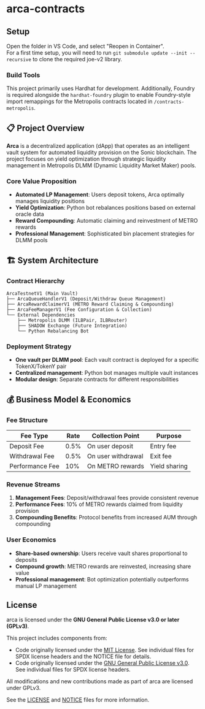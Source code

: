 # arca-contracts
## Setup
Open the folder in VS Code, and select "Reopen in Container".  
For a first time setup, you will need to run `git submodule update --init --recursive` to clone the required joe-v2 library.

### Build Tools
This project primarily uses Hardhat for development. Additionally, Foundry is required alongside the `hardhat-foundry` plugin to enable Foundry-style import remappings for the Metropolis contracts located in `/contracts-metropolis`.

## 📋 Project Overview

**Arca** is a decentralized application (dApp) that operates as an intelligent vault system for automated liquidity provision on the Sonic blockchain. The project focuses on yield optimization through strategic liquidity management in Metropolis DLMM (Dynamic Liquidity Market Maker) pools.

### Core Value Proposition
- **Automated LP Management**: Users deposit tokens, Arca optimally manages liquidity positions
- **Yield Optimization**: Python bot rebalances positions based on external oracle data
- **Reward Compounding**: Automatic claiming and reinvestment of METRO rewards
- **Professional Management**: Sophisticated bin placement strategies for DLMM pools

## 🏗️ System Architecture

### Contract Hierarchy
```
ArcaTestnetV1 (Main Vault)
├── ArcaQueueHandlerV1 (Deposit/Withdraw Queue Management)
├── ArcaRewardClaimerV1 (METRO Reward Claiming & Compounding)
├── ArcaFeeManagerV1 (Fee Configuration & Collection)
└── External Dependencies
    ├── Metropolis DLMM (ILBPair, ILBRouter)
    ├── SHADOW Exchange (Future Integration)
    └── Python Rebalancing Bot
```

### Deployment Strategy
- **One vault per DLMM pool**: Each vault contract is deployed for a specific TokenX/TokenY pair
- **Centralized management**: Python bot manages multiple vault instances
- **Modular design**: Separate contracts for different responsibilities

## 💰 Business Model & Economics

### Fee Structure
| Fee Type | Rate | Collection Point | Purpose |
|----------|------|------------------|---------|
| Deposit Fee | 0.5% | On user deposit | Entry fee |
| Withdrawal Fee | 0.5% | On user withdrawal | Exit fee |
| Performance Fee | 10% | On METRO rewards | Yield sharing |

### Revenue Streams
1. **Management Fees**: Deposit/withdrawal fees provide consistent revenue
2. **Performance Fees**: 10% of METRO rewards claimed from liquidity provision
3. **Compounding Benefits**: Protocol benefits from increased AUM through compounding

### User Economics
- **Share-based ownership**: Users receive vault shares proportional to deposits
- **Compound growth**: METRO rewards are reinvested, increasing share value
- **Professional management**: Bot optimization potentially outperforms manual LP management

## License

arca is licensed under the **GNU General Public License v3.0 or later (GPLv3)**.

This project includes components from:
- Code originally licensed under the [MIT License](https://opensource.org/licenses/MIT). See individual files for SPDX license headers and the NOTICE file for details.
- Code originally licensed under the [GNU General Public License v3.0](https://www.gnu.org/licenses/gpl-3.0.html). See individual files for SPDX license headers.

All modifications and new contributions made as part of arca are licensed under GPLv3.

See the [LICENSE](./LICENSE) and [NOTICE](./NOTICE) files for more information.
